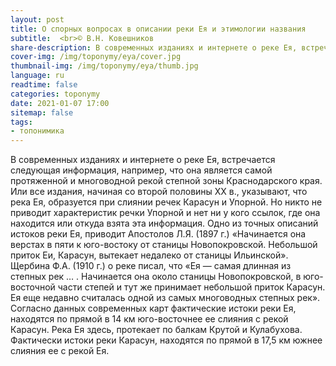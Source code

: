 ```yaml
---
layout: post
title: О спорных вопросах в описании реки Ея и этимологии названия
subtitle:  <br>© В.Н. Ковешников
share-description: В современных изданиях и интернете о реке Ея, встречается следующая информация, что она является самой протяженной и многоводной рекой степной зоны Краснодарского края.
cover-img: /img/toponymy/eya/cover.jpg
thumbnail-img: /img/toponymy/eya/thumb.jpg
language: ru
readtime: false
categories: toponymy
date: 2021-01-07 17:00
sitemap: false
tags:
- топонимика
---
```

В современных изданиях и интернете о реке Ея, встречается следующая информация, например, что она является самой протяженной и многоводной рекой степной зоны Краснодарского края. Или все издания, начиная со второй половины ХХ в., указывают, что река Ея, образуется при слиянии речек Карасун и Упорной. Но никто не приводит характеристик речки Упорной и нет ни у кого ссылок, где она находится или откуда взята эта информация. Одно из точных описаний истоков реки Ея, приводит Апостолов Л.Я. (1897 г.) «Начинается она верстах в пяти к юго-востоку от станицы Новопокровской. Небольшой приток Еи, Карасун, вытекает недалеко от станицы Ильинской». Щербина Ф.А. (1910 г.) о реке писал, что «Ея — самая длинная из степных рек … . Начинается она около станицы Новопокровской, в юго-восточной части степей и тут же принимает небольшой приток Карасун. Ея еще недавно считалась одной из самых многоводных степных рек». Согласно данных современных карт фактические истоки реки Ея, находятся по прямой в 14 км юго-восточнее ее слияния с рекой Карасун. Река Ея здесь, протекает по балкам Крутой и Кулабухова. Фактически истоки реки Карасун, находятся по прямой в 17,5 км южнее слияния ее с рекой Ея.
